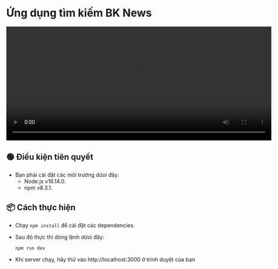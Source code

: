 # Ứng dụng tìm kiếm BK News

<video width="700" height="300" controls>
  <source src="screen-shot.mp4" type="video/mp4">
</video>

## 🟢 Điều kiện tiên quyết

- Bạn phải cài đặt các môi trường dứoi đây:
  - Node.js v16.14.0.
  - npm v8.3.1.

## 📦 Cách thực hiện

- Chạy `npm install` để cài đặt các dependencies.
- Sau đó thực thi dòng lệnh dứoi đây:

  ```shell
  npm run dev
  ```

- Khi server chạy, hãy thử vào http://localhost:3000 ở trình duyệt của bạn
